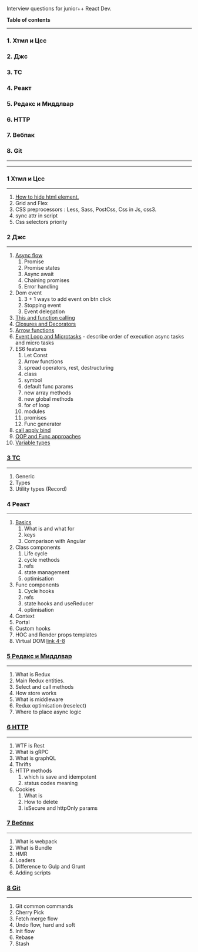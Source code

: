 Interview questions for junior++ React Dev.

**Table of contents**
___ 
### 1. Хтмл и Цсс
### 2. Джс
### 3. ТС
### 4. Реакт
### 5. Редакс и Миддлвар
### 6. HTTP
### 7. Вебпак
### 8. Git
___
___

### 1 Хтмл и Цсс
___
1. [How to hide html element.](./html-and-css/1.md)
2. Grid and Flex
3. CSS preprocessors : Less, Sass, PostCss, Css in Js, css3.
4. sync attr in script
5. Css selectors priority


### 2 Джс
___
1. [Async flow](./js/1.md)
    1. Promise
    2. Promise states
    3. Async await
    4. Chaining promises
    5. Error handling
2. Dom event
    1. 3 + 1 ways to add event on btn click
    2. Stopping event
    3. Event delegation
3. [This and function calling](./js/3.md)
4. [Closures and Decorators](./js/4.md)
5. [Arrow functions](./js/5.md)
6. [Event Loop and Microtasks](./js/6.md) - describe order of execution async tasks and micro tasks
7. ES6 features
    1. Let Const
    2. Arrow functions
    3. spread operators, rest, destructuring
    4. class
    5. symbol
    6. default func params
    7. new array methods
    8. new global methods
    9. for of loop
    10. modules
    11. promises
    12. Func generator
8. [call apply bind](./js/8.md)
9. [OOP and Func approaches](./js/9.md)
10. [Variable types](./js/10.md)

### [3 ТС](./ts/ts.md)
___
1. Generic
2. Types
3. Utility types (Record)

### 4 Реакт
___
1. [Basics](./js/1.md)
    1. What is and what for
    2. keys
    3. Comparison with Angular
2. Class components
    1. Life cycle
    2. cycle methods
    3. refs
    4. state management
    5. optimisation
3. Func components
    1. Cycle hooks
    2. refs
    3. state hooks and useReducer
    4. optimisation
4. Context
5. Portal
6. Custom hooks
7. HOC and Render props templates
8. Virtual DOM
[link 4-8](./js/4-8.md)

### [5 Редакс и Миддлвар](./redux/redux.md)
___
1. What is Redux
2. Main Redux entities.
3. Select and call methods
4. How store works
5. What is middleware
6. Redux optimisation (reselect)
7. Where to place async logic

### [6 HTTP](./http/http.md)
___
1. WTF is Rest
2. What is gRPC
3. What is graphQL
4. Thrifts
5. HTTP methods
    1. which is save and idempotent
    2. status codes meaning
6. Cookies
    1. What is
    2. How to delete
    3. isSecure and httpOnly params
    
### [7 Вебпак](./webpack/webpack.md)
___
1. What is webpack
2. What is Bundle
3. HMR
4. Loaders
5. Difference to Gulp and Grunt
6. Adding scripts

### [8 Git](./git/git.md)
___
1. Git common commands
2. Cherry Pick
3. Fetch merge flow
4. Undo flow, hard and soft
5. Init flow
6. Rebase
7. Stash





